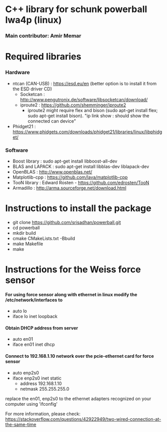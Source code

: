 # C++ library for schunk powerball lwa4p (linux)
### Main contributor: Amir Memar


# Required libraries
### Hardware
- ntcan (CAN-USB) : https://esd.eu/en (better option is to install it from the ESD driver CD)
  - Socketcan : http://www.pengutronix.de/software/libsocketcan/download/
  - iproute2  : https://github.com/shemminger/iproute2
    - iproute2 might require flex and bison (sudo apt-get install flex; sudo apt-get install bison). "ip link show : should show the connected can device"
- Phidget21 : https://www.phidgets.com/downloads/phidget21/libraries/linux/libphidget/

### Software
- Boost library : sudo apt-get install libboost-all-dev
- BLAS and LAPACK : sudo apt-get install libblas-dev liblapack-dev
- OpenBLAS : http://www.openblas.net/
- Matplotlib-cpp : https://github.com/lava/matplotlib-cpp
- TooN library : Edward Rosten - https://github.com/edrosten/TooN
- Armadillo : http://arma.sourceforge.net/download.html


# Instructions to install the package
- git clone https://github.com/srisadhan/powerball.git
- cd powerball
- mkdir build
- cmake CMakeLists.txt -Bbuild
- make Makefile
- make

# Instructions for the Weiss force sensor
#### For using force sensor along with ethernet in linux modify the /etc/network/interfaces to

- auto lo
- iface lo inet loopback

#### Obtain DHCP address from server  
- auto en01
- iface en01 inet dhcp

#### Connect to 192.168.1.10 network over the pcie-ethernet card for force sensor

  - auto enp2s0
  - iface enp2s0 inet static
      - address 192.168.1.10
      - netmask 255.255.255.0

replace the en01, enp2s0 to the ethernet adapters recognized on your computer using 'ifconfig'

For more information, please check: https://stackoverflow.com/questions/42922949/two-wired-connection-at-the-same-time
